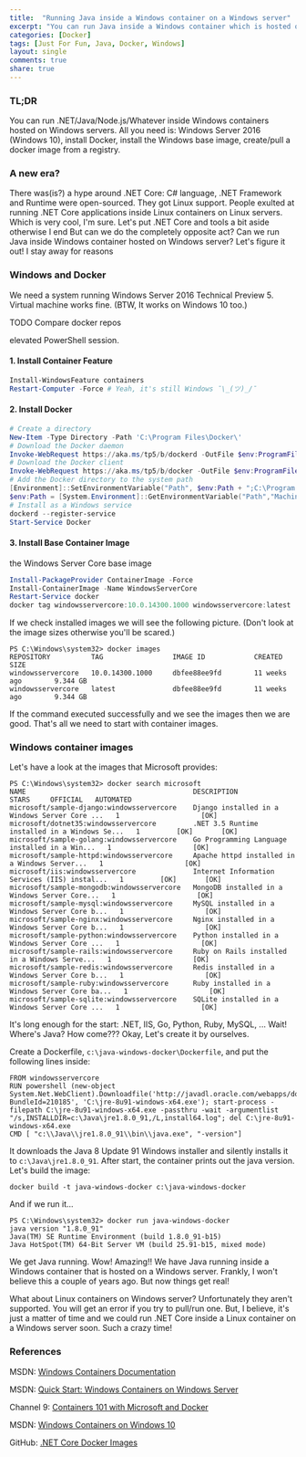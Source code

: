```yaml
---
title:  "Running Java inside a Windows container on a Windows server"
excerpt: "You can run Java inside a Windows container which is hosted on a Windows server. And here's how..."
categories: [Docker]
tags: [Just For Fun, Java, Docker, Windows]
layout: single
comments: true
share: true
---
```


### TL;DR

You can run .NET/Java/Node.js/Whatever inside Windows containers hosted on Windows servers. All you need is: Windows Server 2016 (Windows 10), install Docker, install the Windows base image, create/pull a docker image from a registry.


### A new era?

There was(is?) a hype around .NET Core: C# language, .NET Framework and Runtime were open-sourced. They got Linux support. People exulted at running .NET Core applications inside Linux containers on Linux servers. Which is very cool, I'm sure. Let's put .NET Core and tools a bit aside otherwise I end
But can we do the completely opposite act? Can we run Java inside Windows container hosted on Windows server? Let's figure it out!
I stay away for reasons

### Windows and Docker

We need a system running Windows Server 2016 Technical Preview 5. Virtual machine works fine. (BTW, It works on Windows 10 too.)

TODO Compare docker repos

elevated PowerShell session.


#### 1. Install Container Feature
```powershell
Install-WindowsFeature containers
Restart-Computer -Force # Yeah, it's still Windows ¯\_(ツ)_/¯
```

#### 2. Install Docker
```powershell
# Create a directory
New-Item -Type Directory -Path 'C:\Program Files\Docker\'
# Download the Docker daemon
Invoke-WebRequest https://aka.ms/tp5/b/dockerd -OutFile $env:ProgramFiles\Docker\dockerd.exe
# Download the Docker client
Invoke-WebRequest https://aka.ms/tp5/b/docker -OutFile $env:ProgramFiles\Docker\docker.exe
# Add the Docker directory to the system path
[Environment]::SetEnvironmentVariable("Path", $env:Path + ";C:\Program Files\Docker", [EnvironmentVariableTarget]::Machine)
$env:Path = [System.Environment]::GetEnvironmentVariable("Path","Machine") + ";" + [System.Environment]::GetEnvironmentVariable("Path","User")
# Install as a Windows service
dockerd --register-service
Start-Service Docker
```

#### 3. Install Base Container Image

the Windows Server Core base image

```powershell
Install-PackageProvider ContainerImage -Force
Install-ContainerImage -Name WindowsServerCore
Restart-Service docker
docker tag windowsservercore:10.0.14300.1000 windowsservercore:latest
```

If we check installed images we will see the following picture. (Don't look at the image sizes otherwise you'll be scared.)

```
PS C:\Windows\system32> docker images
REPOSITORY          TAG                 IMAGE ID            CREATED             SIZE
windowsservercore   10.0.14300.1000     dbfee88ee9fd        11 weeks ago        9.344 GB
windowsservercore   latest              dbfee88ee9fd        11 weeks ago        9.344 GB
```

If the command executed successfully and we see the images then we are good. That's all we need to start with container images.


### Windows container images

Let's have a look at the images that Microsoft provides:

```
PS C:\Windows\system32> docker search microsoft
NAME                                         DESCRIPTION                                     STARS     OFFICIAL   AUTOMATED
microsoft/sample-django:windowsservercore    Django installed in a Windows Server Core ...   1                    [OK]
microsoft/dotnet35:windowsservercore         .NET 3.5 Runtime installed in a Windows Se...   1         [OK]       [OK]
microsoft/sample-golang:windowsservercore    Go Programming Language installed in a Win...   1                    [OK]
microsoft/sample-httpd:windowsservercore     Apache httpd installed in a Windows Server...   1                    [OK]
microsoft/iis:windowsservercore              Internet Information Services (IIS) instal...   1         [OK]       [OK]
microsoft/sample-mongodb:windowsservercore   MongoDB installed in a Windows Server Core...   1                    [OK]
microsoft/sample-mysql:windowsservercore     MySQL installed in a Windows Server Core b...   1                    [OK]
microsoft/sample-nginx:windowsservercore     Nginx installed in a Windows Server Core b...   1                    [OK]
microsoft/sample-python:windowsservercore    Python installed in a Windows Server Core ...   1                    [OK]
microsoft/sample-rails:windowsservercore     Ruby on Rails installed in a Windows Serve...   1                    [OK]
microsoft/sample-redis:windowsservercore     Redis installed in a Windows Server Core b...   1                    [OK]
microsoft/sample-ruby:windowsservercore      Ruby installed in a Windows Server Core ba...   1                    [OK]
microsoft/sample-sqlite:windowsservercore    SQLite installed in a Windows Server Core ...   1                    [OK]
```

It's long enough for the start: .NET, IIS, Go, Python, Ruby, MySQL, ... Wait! Where's Java? How come??? Okay, Let's create it by ourselves.

Create a Dockerfile, `c:\java-windows-docker\Dockerfile`, and put the following lines inside:

```
FROM windowsservercore
RUN powershell (new-object System.Net.WebClient).Downloadfile('http://javadl.oracle.com/webapps/download/AutoDL?BundleId=210185', 'C:\jre-8u91-windows-x64.exe'); start-process -filepath C:\jre-8u91-windows-x64.exe -passthru -wait -argumentlist "/s,INSTALLDIR=c:\Java\jre1.8.0_91,/L,install64.log"; del C:\jre-8u91-windows-x64.exe
CMD [ "c:\\Java\\jre1.8.0_91\\bin\\java.exe", "-version"]
```

It downloads the Java 8 Update 91 Windows installer and silently installs it to `c:\Java\jre1.8.0_91`. After start, the container prints out the java version.  
Let's build the image:

```
docker build -t java-windows-docker c:\java-windows-docker
```

And if we run it...

```
PS C:\Windows\system32> docker run java-windows-docker
java version "1.8.0_91"
Java(TM) SE Runtime Environment (build 1.8.0_91-b15)
Java HotSpot(TM) 64-Bit Server VM (build 25.91-b15, mixed mode)
```

We get Java running. Wow! Amazing!! We have Java running inside a Windows container that is hosted on a Windows server. Frankly, I won't believe this a couple of years ago. But now things get real!

What about Linux containers on Windows server? Unfortunately they aren't supported. You will get an error if you try to pull/run one. But, I believe, it's just a matter of time and we could run .NET Core inside a Linux container on a Windows server soon. Such a crazy time!

### References

MSDN: [Windows Containers Documentation](https://msdn.microsoft.com/virtualization/windowscontainers/containers_welcome)

MSDN: [Quick Start: Windows Containers on Windows Server](https://msdn.microsoft.com/en-us/virtualization/windowscontainers/quick_start/quick_start_windows_server)

Channel 9: [Containers 101 with Microsoft and Docker](https://channel9.msdn.com/Blogs/containers/Containers-101-with-Microsoft-and-Docker)

MSDN: [Windows Containers on Windows 10](https://msdn.microsoft.com/en-us/virtualization/windowscontainers/quick_start/quick_start_windows_10)

GitHub: [.NET Core Docker Images](https://github.com/dotnet/dotnet-docker)
